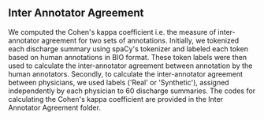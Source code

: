 ## Inter Annotator Agreement
We computed the Cohen's kappa coefficient i.e. the measure of inter-annotator agreement for two sets of annotations. Initially, we tokenized each discharge summary using spaCy's tokenizer and labeled each token based on human annotations in BIO format. These token labels were then used to calculate the inter-annotator agreement between annotation by the human annotators. Secondly, to calculate the inter-annotator agreement between physicians, we used labels ('Real' or 'Synthetic'), assigned independently by each physician to 60 discharge summaries. The codes for calculating the Cohen's kappa coefficient are provided in the Inter Annotator Agreement folder.
